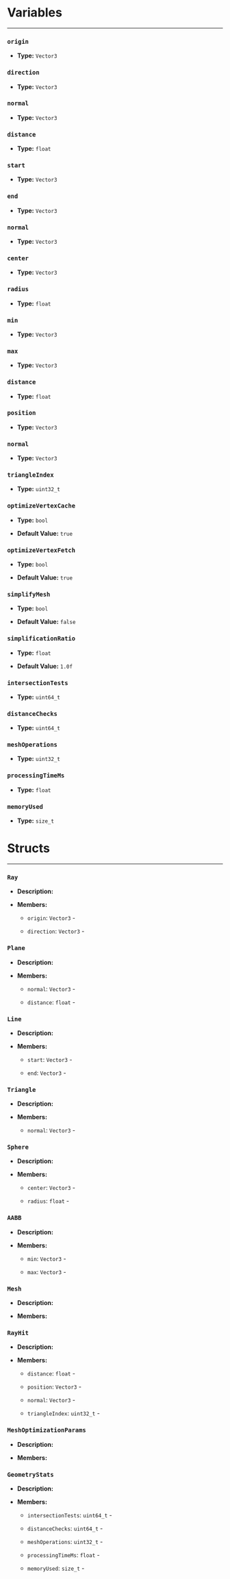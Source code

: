 
# Variables
---

### `origin`

- **Type:** `Vector3`



### `direction`

- **Type:** `Vector3`



### `normal`

- **Type:** `Vector3`



### `distance`

- **Type:** `float`



### `start`

- **Type:** `Vector3`



### `end`

- **Type:** `Vector3`



### `normal`

- **Type:** `Vector3`



### `center`

- **Type:** `Vector3`



### `radius`

- **Type:** `float`



### `min`

- **Type:** `Vector3`



### `max`

- **Type:** `Vector3`



### `distance`

- **Type:** `float`



### `position`

- **Type:** `Vector3`



### `normal`

- **Type:** `Vector3`



### `triangleIndex`

- **Type:** `uint32_t`



### `optimizeVertexCache`

- **Type:** `bool`

- **Default Value:** `true`



### `optimizeVertexFetch`

- **Type:** `bool`

- **Default Value:** `true`



### `simplifyMesh`

- **Type:** `bool`

- **Default Value:** `false`



### `simplificationRatio`

- **Type:** `float`

- **Default Value:** `1.0f`



### `intersectionTests`

- **Type:** `uint64_t`



### `distanceChecks`

- **Type:** `uint64_t`



### `meshOperations`

- **Type:** `uint32_t`



### `processingTimeMs`

- **Type:** `float`



### `memoryUsed`

- **Type:** `size_t`




# Structs
---

### `Ray`

- **Description:** 

- **Members:**

  - `origin`: `Vector3` - 

  - `direction`: `Vector3` - 



### `Plane`

- **Description:** 

- **Members:**

  - `normal`: `Vector3` - 

  - `distance`: `float` - 



### `Line`

- **Description:** 

- **Members:**

  - `start`: `Vector3` - 

  - `end`: `Vector3` - 



### `Triangle`

- **Description:** 

- **Members:**

  - `normal`: `Vector3` - 



### `Sphere`

- **Description:** 

- **Members:**

  - `center`: `Vector3` - 

  - `radius`: `float` - 



### `AABB`

- **Description:** 

- **Members:**

  - `min`: `Vector3` - 

  - `max`: `Vector3` - 



### `Mesh`

- **Description:** 

- **Members:**



### `RayHit`

- **Description:** 

- **Members:**

  - `distance`: `float` - 

  - `position`: `Vector3` - 

  - `normal`: `Vector3` - 

  - `triangleIndex`: `uint32_t` - 



### `MeshOptimizationParams`

- **Description:** 

- **Members:**



### `GeometryStats`

- **Description:** 

- **Members:**

  - `intersectionTests`: `uint64_t` - 

  - `distanceChecks`: `uint64_t` - 

  - `meshOperations`: `uint32_t` - 

  - `processingTimeMs`: `float` - 

  - `memoryUsed`: `size_t` - 


